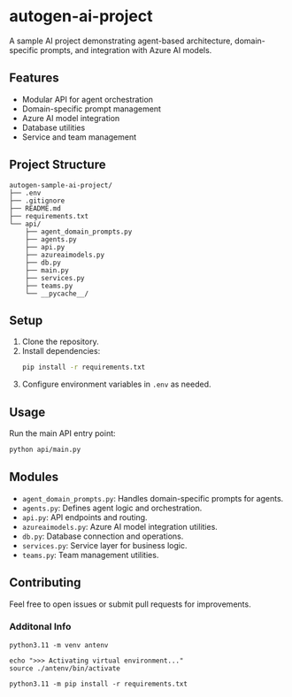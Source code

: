 # autogen-ai-project

A sample AI project demonstrating agent-based architecture, domain-specific prompts, and integration with Azure AI models.

## Features

- Modular API for agent orchestration
- Domain-specific prompt management
- Azure AI model integration
- Database utilities
- Service and team management

## Project Structure

```
autogen-sample-ai-project/
├── .env
├── .gitignore
├── README.md
├── requirements.txt
└── api/
	├── agent_domain_prompts.py
	├── agents.py
	├── api.py
	├── azureaimodels.py
	├── db.py
	├── main.py
	├── services.py
	├── teams.py
	└── __pycache__/
```

## Setup

1. Clone the repository.
2. Install dependencies:
   ```bash
   pip install -r requirements.txt
   ```
3. Configure environment variables in `.env` as needed.

## Usage

Run the main API entry point:
```bash
python api/main.py
```

## Modules

- `agent_domain_prompts.py`: Handles domain-specific prompts for agents.
- `agents.py`: Defines agent logic and orchestration.
- `api.py`: API endpoints and routing.
- `azureaimodels.py`: Azure AI model integration utilities.
- `db.py`: Database connection and operations.
- `services.py`: Service layer for business logic.
- `teams.py`: Team management utilities.

## Contributing

Feel free to open issues or submit pull requests for improvements.


### Additonal Info

```
python3.11 -m venv antenv

echo ">>> Activating virtual environment..."
source ./antenv/bin/activate

python3.11 -m pip install -r requirements.txt

```